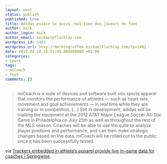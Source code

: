 ```yaml
---
layout: post
status: publish
published: true
title: Adidas essaie le suivi real-time des joueurs de foot
author: mick
author_login: mick
author_email: mickael@flochlay.com
wordpress_id: 1481
wordpress_url: http://morningcoffee.mickaelflochlay.com/?p=1481
date: 2012-04-18 15:51:49.000000000 +02:00
categories:
- Sport
tags:
- miCoach
- foot
comments: []
---
```

<blockquote>miCoach is a suite of devices and software built into sports apparel that monitors the performance of athletes — such as heart rate, movement and goal achievements — in real time while they are training or in competition. (...) Still in development, adidas will be trialling the equipment at the 2012 AT&amp;T Major League Soccer All-Star Game in Philadelphia on July 25th as well as throughout the rest of the MLS season. Coaches will be able to use the suite to analyze player positions and performance, and can then make strategic changes based on the data. miCoach will be rolled out to the public once it has been successfully tested.</blockquote>
via <a href="http://www.springwise.com/lifestyle_leisure/trackers-embedded-athletes-apparel-provide-live-in-game-data-coaches/?utm_source=feedburner&amp;utm_medium=feed&amp;utm_campaign=Feed%3A+springwise+%28Springwise%29&amp;utm_content=Google+Reader">Trackers embedded in athlete’s apparel provide live in-game data for coaches | Springwise</a>.
